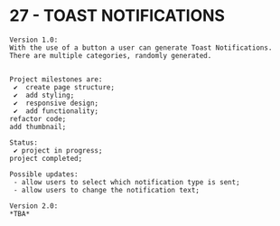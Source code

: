 # 27 - TOAST NOTIFICATIONS

    Version 1.0:
    With the use of a button a user can generate Toast Notifications. There are multiple categories, randomly generated.


    Project milestones are:
     ✔  create page structure;
     ✔  add styling;
     ✔  responsive design;
     ✔  add functionality;
    refactor code;
    add thumbnail;

    Status:
     ✔ project in progress;
    project completed;

    Possible updates:
     - allow users to select which notification type is sent;
     - allow users to change the notification text;

    Version 2.0:
    *TBA*
